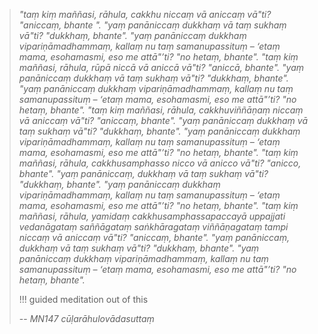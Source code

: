 > *"taṃ kiṃ maññasi, rāhula, cakkhu niccaṃ vā aniccaṃ vā"ti? "aniccaṃ, bhante ". "yaṃ panāniccaṃ dukkhaṃ vā taṃ sukhaṃ vā"ti? "dukkhaṃ, bhante". "yaṃ panāniccaṃ dukkhaṃ vipariṇāmadhammaṃ, kallaṃ nu taṃ samanupassituṃ – ‘etaṃ mama, esohamasmi, eso me attā"’ti? "no hetaṃ, bhante". "taṃ kiṃ maññasi, rāhula, rūpā niccā vā aniccā vā"ti? "aniccā, bhante". "yaṃ panāniccaṃ dukkhaṃ vā taṃ sukhaṃ vā"ti? "dukkhaṃ, bhante". "yaṃ panāniccaṃ dukkhaṃ vipariṇāmadhammaṃ, kallaṃ nu taṃ samanupassituṃ – ‘etaṃ mama, esohamasmi, eso me attā"’ti? "no hetaṃ, bhante". "taṃ kiṃ maññasi, rāhula, cakkhuviññāṇaṃ niccaṃ vā aniccaṃ vā"ti? "aniccaṃ, bhante". "yaṃ panāniccaṃ dukkhaṃ vā taṃ sukhaṃ vā"ti? "dukkhaṃ, bhante". "yaṃ panāniccaṃ dukkhaṃ vipariṇāmadhammaṃ, kallaṃ nu taṃ samanupassituṃ – ‘etaṃ mama, esohamasmi, eso me attā"’ti? "no hetaṃ, bhante". "taṃ kiṃ maññasi, rāhula, cakkhusamphasso nicco vā anicco vā"ti? "anicco, bhante". "yaṃ panāniccaṃ, dukkhaṃ vā taṃ sukhaṃ vā"ti? "dukkhaṃ, bhante". "yaṃ panāniccaṃ dukkhaṃ vipariṇāmadhammaṃ, kallaṃ nu taṃ samanupassituṃ – ‘etaṃ mama, esohamasmi, eso me attā"’ti? "no hetaṃ, bhante". "taṃ kiṃ maññasi, rāhula, yamidaṃ cakkhusamphassapaccayā uppajjati vedanāgataṃ saññāgataṃ saṅkhāragataṃ viññāṇagataṃ tampi niccaṃ vā aniccaṃ vā"ti? "aniccaṃ, bhante". "yaṃ panāniccaṃ, dukkhaṃ vā taṃ sukhaṃ vā"ti? "dukkhaṃ, bhante". "yaṃ panāniccaṃ dukkhaṃ vipariṇāmadhammaṃ, kallaṃ nu taṃ samanupassituṃ – ‘etaṃ mama, esohamasmi, eso me attā"’ti? "no hetaṃ, bhante".*
> 
> !!! guided meditation out of this
> 
> -- *MN147 cūḷarāhulovādasuttaṃ* 